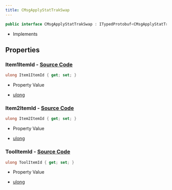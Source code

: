```yaml
---
title: CMsgApplyStatTrakSwap
---
```


```csharp
public interface CMsgApplyStatTrakSwap : ITypedProtobuf<CMsgApplyStatTrakSwap>, INativeHandle
```

- Implements

## Properties

### **Item1ItemId** - [Source Code](https://github.com/swiftly-solution/swiftlys2/blob/main/managed/src/SwiftlyS2.Generated/Protobufs/Interfaces/CMsgApplyStatTrakSwap.cs#L16)

```csharp
ulong Item1ItemId { get; set; }
```

- Property Value

- [ulong](https://learn.microsoft.com/dotnet/api/system.uint64)

### **Item2ItemId** - [Source Code](https://github.com/swiftly-solution/swiftlys2/blob/main/managed/src/SwiftlyS2.Generated/Protobufs/Interfaces/CMsgApplyStatTrakSwap.cs#L19)

```csharp
ulong Item2ItemId { get; set; }
```

- Property Value

- [ulong](https://learn.microsoft.com/dotnet/api/system.uint64)

### **ToolItemId** - [Source Code](https://github.com/swiftly-solution/swiftlys2/blob/main/managed/src/SwiftlyS2.Generated/Protobufs/Interfaces/CMsgApplyStatTrakSwap.cs#L13)

```csharp
ulong ToolItemId { get; set; }
```

- Property Value

- [ulong](https://learn.microsoft.com/dotnet/api/system.uint64)

